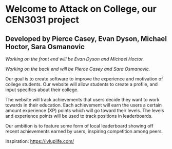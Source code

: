 # Welcome to Attack on College, our CEN3031 project

## Developed by Pierce Casey, Evan Dyson, Michael Hoctor, Sara Osmanovic

*Working on the front end will be Evan Dyson and Michael Hoctor.*

*Working on the back end will be Pierce Casey and Sara Osmanovic.*

Our goal is to create software to improve the experience and motivation of college students. Our website will allow students to create a profile, and input specifics about their college. 

The website will track achievements that users decide they want to work towards in their education. Each achievement will earn the users a certain amount experience (XP) points which will go toward their levels. The levels and experience points will be used to track positions in leaderboards. 

Our ambition is to feature some form of local leaderboard showing off recent achievements earned by users, inspiring competition among peers. 

Inspiration: https://lvluplife.com/
